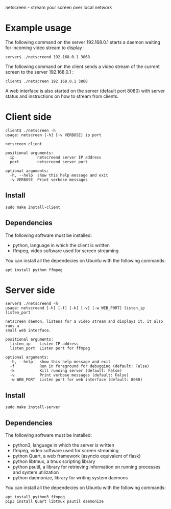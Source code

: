 netscreen - stream your screen over local network

# Example usage

The following command on the server 192.168.0.1 starts a daemon waiting for incoming video stream to display :

```
server$ ./netscreend 192.168.0.1 3868
```

The following command on the client sends a video stream of the current screen to the server 192.168.0.1 :
```
client$ ./netscreen 192.168.0.1 3868
```

A web interface is also started on the server (default port 8080) with server status and instructions on how to stream from clients.

# Client side

```
client$ ./netscreen -h
usage: netscreen [-h] [-v VERBOSE] ip port

netscreen client

positional arguments:
  ip          netscreend server IP address
  port        netscreend server port

optional arguments:
  -h, --help  show this help message and exit
  -v VERBOSE  Print verbose messages
```

## Install

```
sudo make install-client
```

## Dependencies

The following software must be installed:
* python, language in which the client is written
* ffmpeg, video software used for screen streaming

You can install all the dependecies on Ubuntu with the following commands:
```
apt install python ffmpeg
```

# Server side

```
server$ ./netscreend -h
usage: netscreend [-h] [-f] [-k] [-v] [-w WEB_PORT] listen_ip listen_port

netscreen daemon, listens for a video stream and displays it. it also runs a
small web interface.

positional arguments:
  listen_ip    Listen IP address
  listen_port  Listen port for ffmpeg

optional arguments:
  -h, --help   show this help message and exit
  -f           Run in foreground for debugging (default: False)
  -k           Kill running server (default: False)
  -v           Print verbose messages (default: False)
  -w WEB_PORT  Listen port for web interface (default: 8080)
```

## Install

```
sudo make install-server
```

## Dependencies

The following software must be installed:
* python3, language in which the server is written
* ffmpeg, video software used for screen streaming
* python Quart, a web framework (asyncio equivalent of flask)
* python libtmux, a tmux scripting library
* python psutil, a library for retrieving information on running processes and system utilization
* python daemonize, library for writing system daemons

You can install all the dependecies on Ubuntu with the following commands:
```
apt install python3 ffmpeg
pip3 install Quart libtmux psutil daemonize
```

